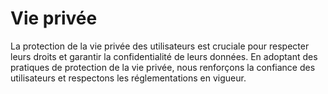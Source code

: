 # Vie privée

La protection de la vie privée des utilisateurs est cruciale pour
respecter leurs droits et garantir la confidentialité de leurs
données. En adoptant des pratiques de protection de la vie privée,
nous renforçons la confiance des utilisateurs et respectons les
réglementations en vigueur.
